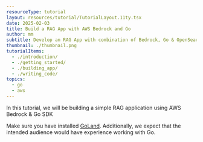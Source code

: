 ```yaml
---
resourceType: tutorial
layout: resources/tutorial/TutorialLayout.11ty.tsx
date: 2025-02-03
title: Build a RAG App with AWS Bedrock and Go
author: mm
subtitle: Develop an RAG App with combination of Bedrock, Go & OpenSearch.
thumbnail: ./thumbnail.png
tutorialItems:
  - ./introduction/
  - ./getting_started/
  - ./building_app/
  - ./writing_code/
topics:
  - go
  - aws
---
```


In this tutorial, we will be building a simple RAG application using AWS Bedrock & Go SDK

Make sure you have installed [GoLand](https://www.jetbrains.com/go/). Additionally, we expect that the intended audience would have experience working with Go.
